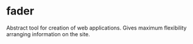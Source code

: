 # fader
Abstract tool for creation of web applications. Gives maximum flexibility arranging information on the site.

